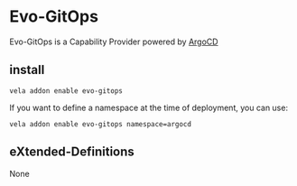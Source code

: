 # Evo-GitOps

Evo-GitOps is a Capability Provider powered by [ArgoCD](https://github.com/argoproj/argo-cd)

## install

```shell
vela addon enable evo-gitops
```

If you want to define a namespace at the time of deployment, you can use:

```shell
vela addon enable evo-gitops namespace=argocd
```

## eXtended-Definitions

None